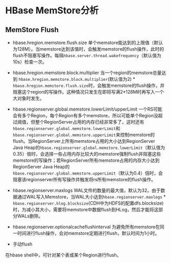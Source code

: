 # HBase MemStore分析

## MemStore Flush

- hbase.hregion.memstore.flush.size
单个memstore能达到的上限值（默认为128M）。当memstore达到该值时，会触发memstore的flush操作，此时的flush不阻塞写操作。每隔`hbase.server.thread.wakefrequency`（默认值为10s）检查一次。

- hbase.hregion.memstore.block.multiplier
当一个region的memstore总量达到 `hbase.hregion.memstore.block.multiplier`(默认值为2) * `hbase.hregion.memstore.flush.size`时，会触发memstore的flush操作，并阻塞这个region的写操作。这种情况只发生在即将写满2*128M时再写入一个大对象时发生。

- hbase.regionserver.global.memstore.lowerLimit/upperLimit
一个RS可能会有多个Region，每个Region有多个memstore，所以可能单个Region没超过阈值，但整个RegionServer占用的内存已经非常多了，这时还有`hbase.regionserver.global.memstore.lowerLimit`和`hbase.regionserver.global.memstore.upperLimit`来控制memstore的flush。当RegionServer上所有memstore占用的大小达到RegionServer Java Heap的`hbase.regionserver.global.memstore.lowerLimit`（默认值为0.35）倍时，会选择一些占用内存比较大的memstore强制flush并阻塞这些memstore的写操作；若RegionServer所有memstore占用的内存大小达到RegionServer Java Heap的`hbase.regionserver.global.memstore.upperLimit`（默认为0.4）倍时，会阻塞该regionserver所有写操作并触发将rs所有memstore的flush操作。

- hbase.regionserver.maxlogs
WAL文件的数量的最大值，默认为32。由于数据通过WAL写入Memstore，当WAL大小达到`hbase.regionserver.maxlogs` * `hbase.regionserver.hlog.blocksize`(CDH中为HDFS的配置dfs.blocksize)时，为减小其大小，需要将memstore中数据flush到HLog，然后才能将这部分WALs删除。

- hbase.regionserver.optionalcacheflushinterval
为避免所有memstore在同一时间进行flush操作，会对memstore定期进行flush，默认时间为1小时。

- 手动flush

在hbase shell中，可针对某个表或某个Region进行flush。



 
